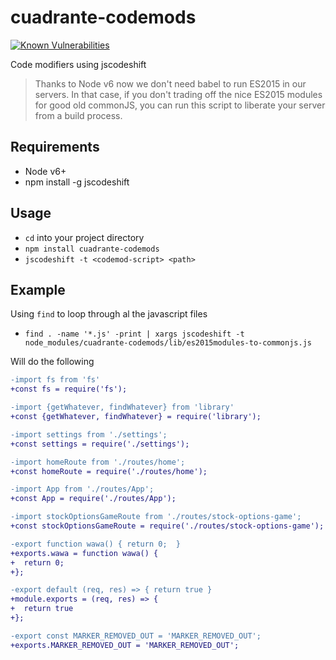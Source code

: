 # cuadrante-codemods

[![Known Vulnerabilities](https://snyk.io/test/github/vasco3/cuadrante-codemods/badge.svg)](https://snyk.io/test/github/vasco3/cuadrante-codemods)

Code modifiers using jscodeshift

> Thanks to Node v6 now we don't need babel to run ES2015 in our servers.
> In that case, if you don't trading off the nice ES2015 modules for good old
> commonJS, you can run this script to liberate your server from a build process.

## Requirements

- Node v6+
- npm install -g jscodeshift

## Usage

- `cd` into your project directory
- `npm install cuadrante-codemods`
- `jscodeshift -t <codemod-script> <path>`

## Example

Using `find` to loop through al the javascript files

- `find . -name '*.js' -print | xargs jscodeshift -t node_modules/cuadrante-codemods/lib/es2015modules-to-commonjs.js`

Will do the following

```diff
-import fs from 'fs'
+const fs = require('fs');

-import {getWhatever, findWhatever} from 'library'
+const {getWhatever, findWhatever} = require('library');

-import settings from './settings';
+const settings = require('./settings');

-import homeRoute from './routes/home';
+const homeRoute = require('./routes/home');

-import App from './routes/App';
+const App = require('./routes/App');

-import stockOptionsGameRoute from './routes/stock-options-game';
+const stockOptionsGameRoute = require('./routes/stock-options-game');

-export function wawa() { return 0;  }
+exports.wawa = function wawa() {
+  return 0;
+};

-export default (req, res) => { return true }
+module.exports = (req, res) => {
+  return true
+};

-export const MARKER_REMOVED_OUT = 'MARKER_REMOVED_OUT';
+exports.MARKER_REMOVED_OUT = 'MARKER_REMOVED_OUT';
```

